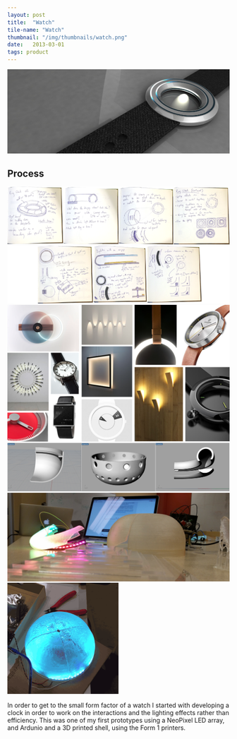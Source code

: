 ```yaml
---
layout: post
title:  "Watch"
tile-name: "Watch"
thumbnail: "/img/thumbnails/watch.png"
date:   2013-03-01
tags: product
---
```


<div class="image-container"><img src="../img/watch/watchRender.png" alt="Watch Render" /></div>

## Process

<div class="image-container"><img src="../img/watch/clockSketches.png" alt="Clock Sketches" class="image-center" /></div>
<div class="image-container"><img src="../img/watch/clockSketches2.png" alt="Clock Sketches" class="image-center" /></div>

<div class="image-container"><img src="../img/watch/Inspiration.png" alt="Inspiration Images" class="image-center"/></div>

<div class="image-container"><img src="../img/watch/iterations.png" alt="Digtial Models" class="image-center"/></div>
<div class="image-container"><img src="../img/watch/prototypes.png" alt="Physical Prototypes" class="image-center"/></div>
<div class="image-container"><img src="../img/watch/lightPrototype.gif" alt="Light Prototype" class="image-center" style="width:50%"/></div>

In order to get to the small form factor of a watch I started with developing a clock in order to work on the interactions and the lighting effects rather than efficiency. This was one of my first prototypes using a NeoPixel LED array, and Ardunio and a 3D printed shell, using the Form 1 printers.

<!--using arduino and neopixel data vis in the fixture-->
